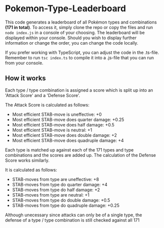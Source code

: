 # Pokemon-Type-Leaderboard

This code generates a leaderboard of all Pokémon types and combinations **(171 in total)**.
To access it, simply clone the repo or copy the files and run ```node index.js``` in a console of your choosing.
The leaderboard will be displayed within your console.
Should you wish to display further information or change the order, you can change the code locally.

If you prefer working with TypeScript, you can adjust the code in the .ts-file. Remember to run ```tsc index.ts``` to compile it into a .js-file that you can run from your console.

## How it works

Each type / type combination is assigned a score which is split up into an 'Attack Score' and a 'Defense Score'.

The Attack Score is calculated as follows:

- Most efficient STAB-move is uneffective: +0
- Most efficient STAB-move does quarter damage: +0.25
- Most efficient STAB-move does half damage: +0.5
- Most efficient STAB-move is neutral: +1
- Most efficient STAB-move does double damage: +2
- Most efficient STAB-move does quadruple damage: +4

Each type is matched up against each of the 171 types and type combinations and the scores are added up.
The calculation of the Defense Score works similarly.

It is calculated as follows:

- STAB-moves from type are uneffective: +8
- STAB-moves from type do quarter damage: +4
- STAB-moves from type do half damage: +2
- STAB-moves from type are neutral: +1
- STAB-moves from type do double damage: +0.5
- STAB-moves from type do quadruple damage: +0.25

Although unecessary since attacks can only be of a single type, the defense of a type / type combination is still checked against all 171

